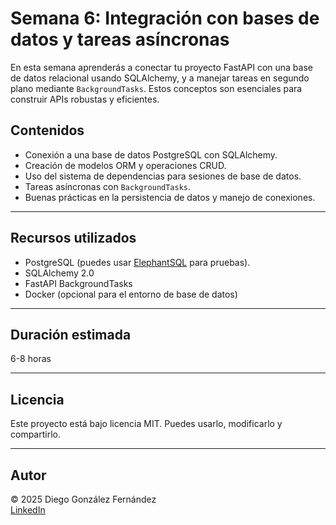 # Semana 6: Integración con bases de datos y tareas asíncronas

En esta semana aprenderás a conectar tu proyecto FastAPI con una base de datos relacional usando SQLAlchemy, y a manejar tareas en segundo plano mediante `BackgroundTasks`. Estos conceptos son esenciales para construir APIs robustas y eficientes.

## Contenidos

- Conexión a una base de datos PostgreSQL con SQLAlchemy.
- Creación de modelos ORM y operaciones CRUD.
- Uso del sistema de dependencias para sesiones de base de datos.
- Tareas asíncronas con `BackgroundTasks`.
- Buenas prácticas en la persistencia de datos y manejo de conexiones.

---

## Recursos utilizados

- PostgreSQL (puedes usar [ElephantSQL](https://www.elephantsql.com/) para pruebas).
- SQLAlchemy 2.0
- FastAPI BackgroundTasks
- Docker (opcional para el entorno de base de datos)

---

## Duración estimada

6-8 horas

---

## Licencia

Este proyecto está bajo licencia MIT. Puedes usarlo, modificarlo y compartirlo.

---

## Autor

© 2025 Diego González Fernández  
[LinkedIn](https://www.linkedin.com/in/diego-gonzalez-fernandez)
